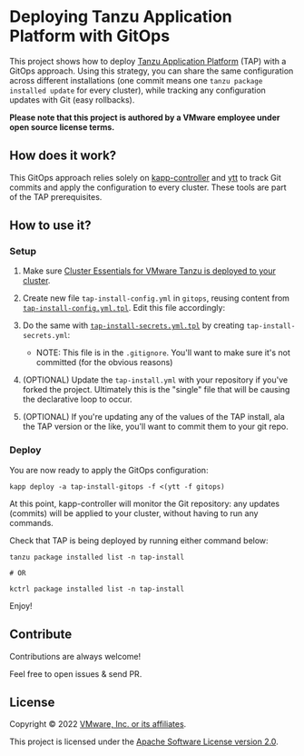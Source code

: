 # Deploying Tanzu Application Platform with GitOps

This project shows how to deploy
[Tanzu Application Platform](https://tanzu.vmware.com/application-platform) (TAP)
with a GitOps approach. Using this strategy, you can share the same configuration
across different installations
(one commit means one `tanzu package installed update` for every cluster),
while tracking any configuration updates with Git (easy rollbacks).

**Please note that this project is authored by a VMware employee under open source license terms.**

## How does it work?

This GitOps approach relies solely on [kapp-controller](https://carvel.dev/kapp-controller/)
and [ytt](https://carvel.dev/ytt/) to track Git commits and apply the configuration
to every cluster. These tools are part of the TAP prerequisites.

## How to use it?
### Setup
1. Make sure [Cluster Essentials for VMware Tanzu is deployed to your cluster](https://docs.vmware.com/en/Tanzu-Application-Platform/1.0/tap/GUID-install-general.html#install-cluster-essentials-for-vmware-tanzu-2).

1. Create new file `tap-install-config.yml` in `gitops`, reusing content from [`tap-install-config.yml.tpl`](gitops/tap-install-config.yml.tpl).
Edit this file accordingly:

1. Do the same with [`tap-install-secrets.yml.tpl`](gitops/tap-install-secrets.yml.tpl)
by creating `tap-install-secrets.yml`:
    - NOTE: This file is in the `.gitignore`. You'll want to make sure it's not committed (for the obvious reasons)

1. (OPTIONAL) Update the `tap-install.yml` with your repository if you've forked the project. Ultimately this is the "single" file that will be causing the declarative loop to occur.

1. (OPTIONAL) If you're updating any of the values of the TAP install, ala the TAP version or the like, you'll want to commit them to your git repo.

### Deploy 
You are now ready to apply the GitOps configuration:

```shell
kapp deploy -a tap-install-gitops -f <(ytt -f gitops)
```

At this point, kapp-controller will monitor the Git repository: any updates
(commits) will be applied to your cluster, without having to run any commands.

Check that TAP is being deployed by running either command below:

```shell
tanzu package installed list -n tap-install

# OR

kctrl package installed list -n tap-install
```

Enjoy!

## Contribute

Contributions are always welcome!

Feel free to open issues & send PR.

## License

Copyright &copy; 2022 [VMware, Inc. or its affiliates](https://vmware.com).

This project is licensed under the [Apache Software License version 2.0](https://www.apache.org/licenses/LICENSE-2.0).
